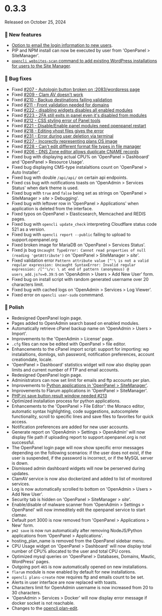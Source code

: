 # 0.3.3

Released on October 25, 2024

### 🚀 New features
- [Option to email the login information to new users](https://i.postimg.cc/kq7r4WB9/2024-10-17-13-56.png).
- PIP and NPM install can now be executed by user from 'OpenPanel > SiteManager'.
- [`opencli websites-scan` command to add existing WordPress installations for users to the Site Manager](https://dev.openpanel.com/cli/websites.html#Add-websites-for-user).

### 🐛 Bug fixes
- Fixed [#207 - Autologin button broken on :2083/wordpress page ](https://github.com/stefanpejcic/OpenPanel/issues/207)
- Fixed [#209 - Clam AV doesn't work](https://github.com/stefanpejcic/OpenPanel/issues/209)
- Fixed [#210 - Backup destinations failing validation](https://github.com/stefanpejcic/OpenPanel/issues/210)
- Fixed [#211 - Front validation needed for domains](https://github.com/stefanpejcic/OpenPanel/issues/211)
- Fixed [#222 - disabling widgets disables all enabled modules](https://github.com/stefanpejcic/OpenPanel/issues/222)
- Fixed [#223 - 2FA still exits in panel even it's disabled from modules](https://github.com/stefanpejcic/OpenPanel/issues/223)
- Fixed [#212 - CSS styling error of Panel tools](https://github.com/stefanpejcic/OpenPanel/issues/212)
- Fixed [#221 - Disable/Enable panel modules need openpanel restart](https://github.com/stefanpejcic/OpenPanel/issues/221)
- Fixed [#218 - Editing vhost files gives the error](https://github.com/stefanpejcic/OpenPanel/issues/218)
- Fixed [#231 - Error during user deletion via terminal](https://github.com/stefanpejcic/OpenPanel/issues/231)
- Fixed [#227 - Incorectly representing plans OS image](https://github.com/stefanpejcic/OpenPanel/issues/227)
- Fixed [#228 - Can't edit different format file types in file manager](https://github.com/stefanpejcic/OpenPanel/issues/228)
- Fixed [#206 - DNS Zone editor allows duplicate CNAME records](https://github.com/stefanpejcic/OpenPanel/issues/206)
- Fixed bug with displaying actual CPU% on 'OpenPanel > Dashboard' and 'OpenPanel > Resource Usage'.
- Fixed bug displaying CMS-type instalaltions count on 'OpenPanel > Auto Installer'.
- Fixed bug with double `/api/api/` on certain api endpoints.
- Fixed css bug with notifications toasts on 'OpenAdmin > Services Status' when dark theme is used.
- Fixed bug with `true` and `false` being set as strings on 'OpenPanel > SiteManager > *site* > Debugging'.
- Fixed bug with leftover row in 'OpenPanel > Applications' when application is deleted from the interface.
- Fixed typos on OpenPanel > Elasticsearch, Memcached and REDIS pages.
- Fixed bug with `opencli update_check` interpreting Cloudflare status code 521 as a version.
- Fixed bug with `opencli report --public` failing to upload to support.openpanel.org
- Fixed broken image for MariaDB on 'OpenPanel > Services Status'.
- Fixed js bug `Uncaught TypeError: Cannot read properties of null (reading 'getAttribute')` on 'OpenPanel > SiteManager > *site*'.
- Fixed validation error `Pattern attribute value [^'\ is not a valid regular expression: Uncaught SyntaxError: Invalid regular expression: /[^'\/v: \ at end of pattern
(anonymous) @ users_add.js?v=0.39:5` on 'OpenAdmin > Users > Add New User' form.
- Fixed bug on install script with random generated username over 20 characters limit.
- Fixed bug with cached logs on  'OpenAdmin > Services > Log Viewer'.
- Fixed error on `opencli user-sudo` commmand.

### 💅 Polish
- Redesigned OpenPanel login page.
- Pages added to OpenAdmin search based on enabled modules.
- Automatically retrieve cPanel backup name on 'OpenAdmin > Users > Import'.
- Improvements to the 'OpenAdmin > License' page.
- `.cfg` files can now be edited with OpenPanel > file editor.
- Enhancements to the cPanel import script: support for importing: wp instalaltions, domlogs, ssh password,  notification preferences, account creationdate, locale.
- 'OpenPanel > Dashboard' statistics widget will now also display ppan limits and current number of FTP and email accounts.
- Redesigned OpenPanel login page.
- Administrators can now set limit for emails and ftp accounts per plan.
- Improvements to [Python applications in 'OpenPanel > SiteManager'](https://i.postimg.cc/NQXLSddB/2024-10-18-17-22.png).
- Improvements to Flarum applications in 'OpenPanel > SiteManager'.
- [PHP.ini save button result window needed #213](https://github.com/stefanpejcic/OpenPanel/issues/213)
- Optimized installation process for python applications.
- Enhancements to the 'OpenPanel > File Editor': the Monaco editor, automatic syntax highlighting, code suggestions, autocomplete functionality, scroll to specific lines and save files to favorites for quick access.
- Notification preferences are added for new user accounts.
- Generate report on 'OpenAdmin > Settings > OpenAdmin' will now display file path if uploading report to support.openpanel.org is not successful.
- The OpenPanel login page will now show specific error messages depending on the following scenarios: if the user does not exist, if the user is suspended, if the password is incorrect, or if the MySQL server is down.
- Dismissed admin dashboard widgets will now be perserved during updates.
- ClamAV service is now also dockerized and added to list of monitored services.
- Log is now automatically scrolled to bottom on 'OpenAdmin > Users > Add New User'.
- Security tab is hidden on 'OpenPanel > SiteManager > *site*'.
- Enable/disable of malware scanner from 'OpenAdmin > Settings > OpenPanel' will now immeditely edit the openpanel service to start clamav.
- Default port 3000 is now removed from 'OpenPanel > Applications > New' form.
- `pm2 save` is now run automatically after removing NodeJS/Python applications from 'OpenPanel > Applications'.
- hosting_plan_name is removed from the OpenPanel sidebar menu.
- CPU Usage widget on 'OpenPanel > Dashboard' will now display total number of CPU% allocated to the user and total CPU cores.
- Optimized mysql queries on 'OpenPanel > Databases, Domains, Mautic, WordPress' pages.
- Outgoing port `465` is now automatically opened on new installations.
- `flarum` module is now enabled by default for new installations.
- `opencli plans-create` now requires ftp and emails count to be set.
- Alerts in user interface are now replaced with toasts.
- Characters limit for OpenAdmin username is now increased from 20 to 30 characters.
- 'OpenAdmin > Services > Docker' will now display error message if docker socket is not reachable.
- Changes to the [opencli plan-edit](https://dev.openpanel.com/cli/plans.html#Edit-Plan).
